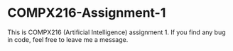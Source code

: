 # COMPX216-Assignment-1
This is COMPX216 (Artificial Intelligence) assignment 1.
If you find any bug in code, feel free to leave me a message.

